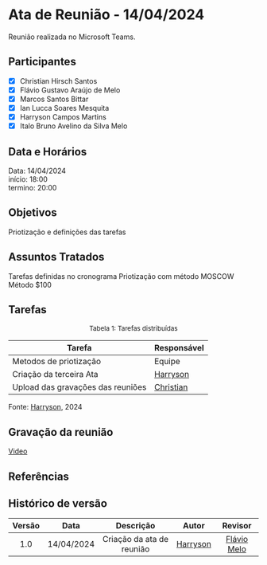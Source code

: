 # Ata de Reunião - 14/04/2024

Reunião realizada no Microsoft Teams.

## Participantes
- [x] Christian Hirsch Santos
- [x] Flávio Gustavo Araújo de Melo
- [x] Marcos Santos Bittar
- [x] Ian Lucca Soares Mesquita
- [x] Harryson Campos Martins
- [x] Italo Bruno Avelino da Silva Melo

## Data e Horários

Data: 14/04/2024 \
início: 18:00\
termino: 20:00

## Objetivos
Priotização e definições das tarefas

## Assuntos Tratados

Tarefas definidas no cronograma
Priotização com método MOSCOW
Método $100

## Tarefas
<font size="2"><p style="text-align: center">Tabela 1: Tarefas distribuídas </p></font>

| Tarefa                               | Responsável                                      |
| ------------------------------------ | ------------------------------------------------ |
| Metodos de priotização               | Equipe  |  
| Criação da terceira Ata              | [Harryson](https://github.com/harry-cmartin) |
| Upload das gravações das reuniões   | [Christian](https://github.com/crstyhs)          |

Fonte: [Harryson](https://github.com/harry-cmartin), 2024

## Gravação da reunião
[Video](https://www.youtube.com/watch?v=pLfmGsFbdCA)

## Referências

## Histórico de versão
| Versão | Data | Descrição | Autor | Revisor |
| :----: | :--: | :-------: | :---: | :-----: |
| 1.0 | 14/04/2024 | Criação da ata de reunião |[Harryson](https://github.com/harry-cmartin)| [Flávio Melo](https://github.com/flavioovatsug)  | 
